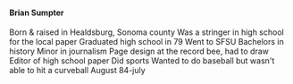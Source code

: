 #### Brian Sumpter
Born & raised in Healdsburg, Sonoma county
Was a stringer in high school for the local paper
Graduated high school in 79
Went to SFSU
Bachelors in history
Minor in journalism
Page design at the record bee, had to draw
Editor of high school paper
Did sports
Wanted to do baseball but wasn't able to hit a curveball
August 84-july 
